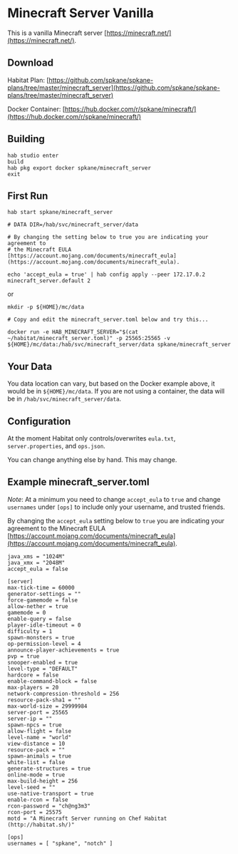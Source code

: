 # Minecraft Server Vanilla

This is a vanilla Minecraft server [https://minecraft.net/](https://minecraft.net/).

## Download

Habitat Plan: [https://github.com/spkane/spkane-plans/tree/master/minecraft_server](https://github.com/spkane/spkane-plans/tree/master/minecraft_server)

Docker Container: 
[https://hub.docker.com/r/spkane/minecraft/](https://hub.docker.com/r/spkane/minecraft/)

## Building

```
hab studio enter
build
hab pkg export docker spkane/minecraft_server
exit
```

## First Run

```
hab start spkane/minecraft_server

# DATA DIR=/hab/svc/minecraft_server/data

# By changing the setting below to true you are indicating your agreement to
# the Minecraft EULA [https://account.mojang.com/documents/minecraft_eula](https://account.mojang.com/documents/minecraft_eula).

echo 'accept_eula = true' | hab config apply --peer 172.17.0.2 minecraft_server.default 2
```

or

```
mkdir -p ${HOME}/mc/data

# Copy and edit the minecraft_server.toml below and try this...

docker run -e HAB_MINECRAFT_SERVER="$(cat ~/habitat/minecraft_server.toml)" -p 25565:25565 -v ${HOME}/mc/data:/hab/svc/minecraft_server/data spkane/minecraft_server
```

## Your Data

You data location can vary, but based on the Docker example above, it would be in ```${HOME}/mc/data```. If you are not using a container, the data will be in ```/hab/svc/minecraft_server/data```.

## Configuration

At the moment Habitat only controls/overwrites ```eula.txt```, ```server.properties```, and ```ops.json```.

You can change anything else by hand. This may change.

## Example minecraft_server.toml

*Note*: At a minimum you need to change ```accept_eula``` to ```true``` and change ```usernames``` under ```[ops]``` to include only your username, and trusted friends.

By changing the ```accept_eula``` setting below to ```true``` you are indicating your agreement to the Minecraft EULA [https://account.mojang.com/documents/minecraft_eula](https://account.mojang.com/documents/minecraft_eula).

```
java_xms = "1024M"
java_xmx = "2048M"
accept_eula = false

[server]
max-tick-time = 60000
generator-settings = ""
force-gamemode = false
allow-nether = true
gamemode = 0
enable-query = false
player-idle-timeout = 0
difficulty = 1
spawn-monsters = true
op-permission-level = 4
announce-player-achievements = true
pvp = true
snooper-enabled = true
level-type = "DEFAULT"
hardcore = false
enable-command-block = false
max-players = 20
network-compression-threshold = 256
resource-pack-sha1 = ""
max-world-size = 29999984
server-port = 25565
server-ip = ""
spawn-npcs = true
allow-flight = false
level-name = "world"
view-distance = 10
resource-pack = ""
spawn-animals = true
white-list = false
generate-structures = true
online-mode = true
max-build-height = 256
level-seed = ""
use-native-transport = true
enable-rcon = false
rcon-password = "ch@ng3m3"
rcon-port = 25575
motd = "A Minecraft Server running on Chef Habitat (http://habitat.sh/)"

[ops]
usernames = [ "spkane", "notch" ]
```


